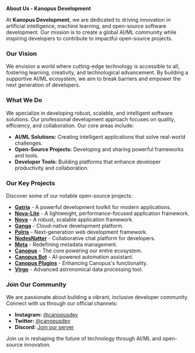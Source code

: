 **About Us - Kanopus Development**

At **Kanopus Development**, we are dedicated to driving innovation in artificial intelligence, machine learning, and open-source software development. Our mission is to create a global AI/ML community while inspiring developers to contribute to impactful open-source projects.

### **Our Vision**
We envision a world where cutting-edge technology is accessible to all, fostering learning, creativity, and technological advancement. By building a supportive AI/ML ecosystem, we aim to break barriers and empower the next generation of developers.

### **What We Do**
We specialize in developing robust, scalable, and intelligent software solutions. Our professional development approach focuses on quality, efficiency, and collaboration. Our core areas include:

- **AI/ML Solutions:** Creating intelligent applications that solve real-world challenges.
- **Open-Source Projects:** Developing and sharing powerful frameworks and tools.
- **Developer Tools:** Building platforms that enhance developer productivity and collaboration.

### **Our Key Projects**
Discover some of our notable open-source projects:

- **[Gatria](https://github.com/Kanopusdev/Gatria)** - A powerful development toolkit for modern applications.
- **[Nova-Lite](https://github.com/Kanopusdev/Nova-Lite)** - A lightweight, performance-focused application framework.
- **[Nova](https://github.com/Kanopusdev/Nova)** - A robust, scalable application framework.
- **[Ganga](https://github.com/Kanopusdev/Ganga)** - Cloud-native development platform.
- **[Polris](https://github.com/Kanopusdev/Polris)** - Next-generation web development framework.
- **[NodesNatter](https://github.com/Kanopusdev/NodesNatter)** - Collaborative chat platform for developers.
- **[Meta](https://github.com/Kanopusdev/Meta)** - Redefining metadata management.
- **[Canopus](https://github.com/Kanopusdev/Canopus)** - The core powering our entire ecosystem.
- **[Canopus Bot](https://github.com/Kanopusdev/Canopus-Bot)** - AI-powered automation assistant.
- **[Canopus Plugins](https://github.com/Kanopusdev/Canopus-Plugins)** - Enhancing Canopus's functionality.
- **[Virgo](https://github.com/Kanopusdev/Virgo)** - Advanced astronomical data processing tool.

### **Join Our Community**
We are passionate about building a vibrant, inclusive developer community. Connect with us through our official channels:

- **Instagram:** [@canopusdev](https://instagram.com/Kanopusdev)
- **Twitter:** [@canopusdev](https://twitter.com/Kanopusdev)
- **Discord:** [Join our server](https://discord.gg/JUhv27kzcJ)

Join us in reshaping the future of technology through AI/ML and open-source innovation.

